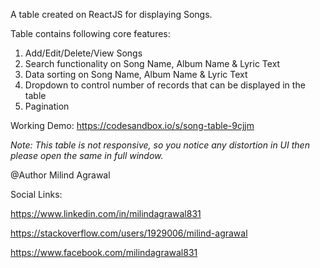 A table created on ReactJS for displaying Songs.

Table contains following core features:

1) Add/Edit/Delete/View Songs
2) Search functionality on Song Name, Album Name & Lyric Text
3) Data sorting on Song Name, Album Name & Lyric Text
4) Dropdown to control number of records that can be displayed in the table
5) Pagination

Working Demo: https://codesandbox.io/s/song-table-9cjjm

_Note: This table is not responsive, so you notice any distortion in UI then please
open the same in full window._

@Author Milind Agrawal

Social Links:

https://www.linkedin.com/in/milindagrawal831

https://stackoverflow.com/users/1929006/milind-agrawal

https://www.facebook.com/milindagrawal831
